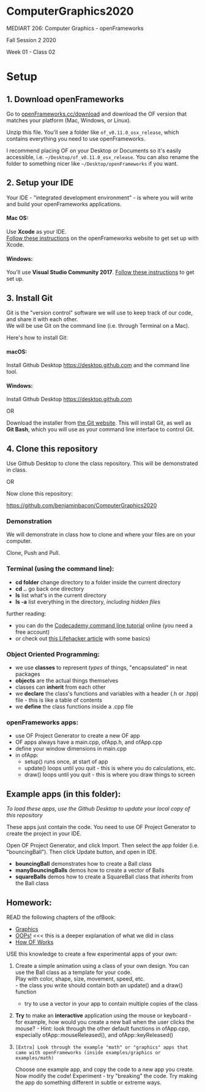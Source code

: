 # ComputerGraphics2020

MEDIART 206: Computer Graphics - openFrameworks
	
Fall Session 2 2020	 

Week 01 - Class 02

# Setup


## 1. Download openFrameworks

Go to [openFrameworks.cc/download](http://openframeworks.cc/download/) and download the OF version that matches your platform (Mac, Windows, or Linux).

Unzip this file. You'll see a folder like `of_v0.11.0_osx_release`, which contains everything you need to use openFrameworks. 

I recommend placing OF on your Desktop or Documents so it's easily accessible, i.e. `~/Desktop/of_v0.11.0_osx_release`.  You can also rename the folder to something nicer like `~/Desktop/openFrameworks` if you want.


## 2. Setup your IDE

Your IDE - "integrated development environment" - is where you will write and build your openFrameworks applications.

#### Mac OS:
Use **Xcode** as your IDE.  
[Follow these instructions](http://openframeworks.cc/setup/xcode/) on the openFrameworks website to get set up with Xcode.  

#### Windows:
You'll use **Visual Studio Community 2017**.  [Follow these instructions](http://openframeworks.cc/setup/vs/) to get set up.


## 3. Install Git

Git is the "version control" software we will use to keep track of our code, and share it with each other.  
We will be use Git on the command line (i.e. through Terminal on a Mac).

Here's how to install Git:

#### macOS:

Install Github Desktop https://desktop.github.com and the command line tool.


#### Windows:

Install Github Desktop https://desktop.github.com

OR

Download the installer from [the Git website](https://git-scm.com/download/win).  This will install Git, as well as __Git Bash__, which you will use as your command line interface to control Git.


## 4. Clone this repository

Use Github Desktop to clone the class repository. This will be demonstrated in class.

OR

Now clone this repository:

https://github.com/benjaminbacon/ComputerGraphics2020

### Demonstration

We will demonstrate in class how to clone and where your files are on your computer.

Clone, Push and Pull.

### Terminal (using the command line):


- **cd folder** change directory to a folder inside the current directory
- **cd ..** go back one directory
- **ls** list what's in the current directory
- **ls -a** list everything in the directory, _including hidden files_

further reading:

- you can do the [Codecademy command line tutorial](https://www.codecademy.com/courses/learn-the-command-line/lessons/navigation/exercises/your-first-command?action=lesson_resume) online (you need a free account)
- or check out [this Lifehacker article](http://lifehacker.com/5633909/who-needs-a-mouse-learn-to-use-the-command-line-for-almost-anything) with some basics)

### Object Oriented Programming:

 - we use **classes** to represent _types_ of things, "encapsulated" in neat packages
 - **objects** are the actual things themselves
 - classes can **inherit** from each other
 - we **declare** the class's functions and variables with a header (.h or .hpp) file - this is like a table of contents
 - we **define** the class functions inside a .cpp file

### openFrameworks apps: 

 - use OF Project Generator to create a new OF app
 - OF apps always have a main.cpp, ofApp.h, and ofApp.cpp
 - define your window dimensions in main.cpp
 - in ofApp:
     - setup() runs once, at start of app
     - update() loops until you quit - this is where you do calculations, etc.
     - draw() loops until you quit - this is where you draw things to screen

## Example apps (in this folder):

_To load these apps, use the Github Desktop to update your local copy of this repository_

These apps just contain the code.  You need to use OF Project Generator to create the project in your IDE.  

Open OF Project Generator, and click Import.  Then select the app folder (i.e. "bouncingBall").  Then click Update button, and open in IDE.

 - **bouncingBall** demonstrates how to create a Ball class
 - **manyBouncingBalls** demos how to create a vector of Balls 
 - **squareBalls** demos how to create a SquareBall class that _inherits_ from the Ball class

## Homework:

READ the following chapters of the ofBook:

 - [Graphics](http://openframeworks.cc/ofBook/chapters/intro_to_graphics.html)
 - [OOPs!](http://openframeworks.cc/ofBook/chapters/OOPs!.html) <<< this is a deeper explanation of what we did in class
 - [How OF Works](http://openframeworks.cc/ofBook/chapters/how_of_works.html)

USE this knowledge to create a few experimental apps of your own:

1.    Create a simple animation using a class of your own design.  You can use the Ball class as a template for your code.  
    Play with color, shape, size, movement, speed, etc.  
          - the class you write should contain both an update() and a draw() function  
        - try to use a vector in your app to contain multiple copies of the class  

2.    **Try** to make an **interactive** application using the mouse or keyboard
    - for example, how would you create a new ball when the user clicks the mouse?
    - Hint: look through the other default functions in ofApp.cpp, especially ofApp::mouseReleased(), and ofApp::keyReleased()

3.     [Extra] Look through the example "math" or "graphics" apps that came with openFrameworks (inside examples/graphics or examples/math)  
    Choose one example app, and copy the code to a new app you create.  Now modify the code!  Experiment - try "breaking" the code.  Try making the app do something different in subtle or extreme ways.
